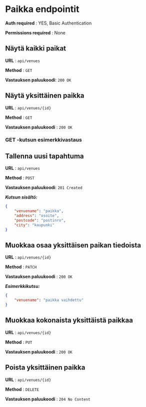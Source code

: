 # Paikka endpointit
**Auth required** : YES, Basic Authentication

**Permissions required** : None

## Näytä kaikki paikat

**URL** : `api/venues`

**Method** : `GET`

**Vastauksen paluukoodi**: `200 OK`

## Näytä yksittäinen paikka

**URL** : `api/venues/{id}`

**Method** : `GET`

**Vastauksen paluukoodi** : `200 OK`

### GET -kutsun esimerkkivastaus

## Tallenna uusi tapahtuma

**URL** : `api/venues`

**Method** : `POST`

**Vastauksen paluukoodi**: `201 Created`

***Kutsun sisältö:***
```json
{
    "venuename": "paikka",
    "address": "osoite",
    "postcode": "postinro",
    "city": "kaupunki"
}
```

## Muokkaa osaa yksittäisen paikan tiedoista
**URL** : `api/venues/{id}`

**Method** : `PATCH`

**Vastauksen paluukoodi** : `200 OK`

***Esimerkkikutsu:***
```json
{
    "venuename": "paikka vaihdettu"
}
```

## Muokkaa kokonaista yksittäistä paikkaa
**URL** : `api/venues/{id}`

**Method** : `PUT`

**Vastauksen paluukoodi** : `200 OK`

## Poista yksittäinen paikka
**URL** : `api/venues/{id}`

**Method** : `DELETE`

**Vastauksen paluukoodi** : `204 No Content`
